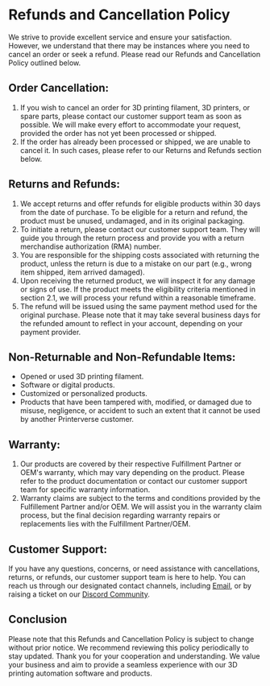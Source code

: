 # Refunds and Cancellation Policy
We strive to provide excellent service and ensure your satisfaction. 
However, we understand that there may be instances where you need to cancel an order or seek a refund. 
Please read our Refunds and Cancellation Policy outlined below.

## Order Cancellation:
1. If you wish to cancel an order for 3D printing filament, 3D printers, or spare parts, please contact our customer support team as soon as possible. 
   We will make every effort to accommodate your request, provided the order has not yet been processed or shipped.
2. If the order has already been processed or shipped, we are unable to cancel it. 
   In such cases, please refer to our Returns and Refunds section below.

## Returns and Refunds:
1. We accept returns and offer refunds for eligible products within 30 days from the date of purchase. 
   To be eligible for a return and refund, the product must be unused, undamaged, and in its original packaging.
2. To initiate a return, please contact our customer support team. 
   They will guide you through the return process and provide you with a return merchandise authorization (RMA) number.
3. You are responsible for the shipping costs associated with returning the product, unless the return is due to a mistake on our part (e.g., wrong item shipped, item arrived damaged).
4. Upon receiving the returned product, we will inspect it for any damage or signs of use. 
   If the product meets the eligibility criteria mentioned in section 2.1, we will process your refund within a reasonable timeframe.
5. The refund will be issued using the same payment method used for the original purchase. 
   Please note that it may take several business days for the refunded amount to reflect in your account, depending on your payment provider.

## Non-Returnable and Non-Refundable Items:
- Opened or used 3D printing filament.
- Software or digital products.
- Customized or personalized products.
- Products that have been tampered with, modified, or damaged due to misuse, negligence, or accident to such an extent that it cannot be used by another Printerverse customer.

## Warranty:
1. Our products are covered by their respective Fulfillment Partner or OEM's warranty, which may vary depending on the product. 
   Please refer to the product documentation or contact our customer support team for specific warranty information.
2. Warranty claims are subject to the terms and conditions provided by the Fulfillement Partner and/or OEM. 
   We will assist you in the warranty claim process, but the final decision regarding warranty repairs or replacements lies with the Fulfillment Partner/OEM.

## Customer Support:
If you have any questions, concerns, or need assistance with cancellations, returns, or refunds, our customer support team is here to help. 
You can reach us through our designated contact channels, including [Email](mailto:sales.support@printerverse.net), or by raising a ticket on our [Discord Community](https://discord.gg/GZj3ug3dHU).

## Conclusion
Please note that this Refunds and Cancellation Policy is subject to change without prior notice. We recommend reviewing this policy periodically to stay updated.
Thank you for your cooperation and understanding. We value your business and aim to provide a seamless experience with our 3D printing automation software and products.
